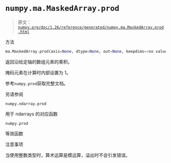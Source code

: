 # `numpy.ma.MaskedArray.prod`

> 原文：[`numpy.org/doc/1.26/reference/generated/numpy.ma.MaskedArray.prod.html`](https://numpy.org/doc/1.26/reference/generated/numpy.ma.MaskedArray.prod.html)

方法

```py
ma.MaskedArray.prod(axis=None, dtype=None, out=None, keepdims=<no value>)
```

返回沿给定轴的数组元素的乘积。

掩码元素在计算时内部设置为 1。

参考`numpy.prod`获取完整文档。

另请参阅

`numpy.ndarray.prod`

用于 ndarrays 的对应函数

`numpy.prod`

等效函数

注意事项

当使用整数类型时，算术运算是模运算，溢出时不会引发错误。
